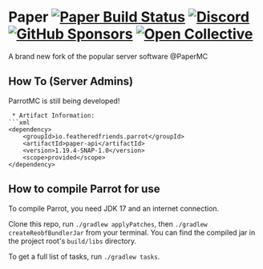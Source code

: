 Paper [![Paper Build Status](https://img.shields.io/github/actions/workflow/status/PaperMC/Paper/build.yml?branch=master)](https://github.com/PaperMC/Paper/actions)
[![Discord](https://img.shields.io/discord/289587909051416579.svg?label=&logo=discord&logoColor=ffffff&color=7389D8&labelColor=6A7EC2)](https://discord.gg/papermc)
[![GitHub Sponsors](https://img.shields.io/github/sponsors/papermc?label=GitHub%20Sponsors)](https://github.com/sponsors/PaperMC)
[![Open Collective](https://img.shields.io/opencollective/all/papermc?label=OpenCollective%20Sponsors)](https://opencollective.com/papermc)
===========

A brand new fork of the popular server software @PaperMC


How To (Server Admins)
------
ParrotMC is still being developed!

```
 * Artifact Information:
```xml
<dependency>
    <groupId>io.featheredfriends.parrot</groupId>
    <artifactId>paper-api</artifactId>
    <version>1.19.4-SNAP-1.0</version>
    <scope>provided</scope>
</dependency>
 ```

How to compile Parrot for use
------
To compile Parrot, you need JDK 17 and an internet connection.

Clone this repo, run `./gradlew applyPatches`, then `./gradlew createReobfBundlerJar` from your terminal. You can find the compiled jar in the project root's `build/libs` directory.

To get a full list of tasks, run `./gradlew tasks`.
